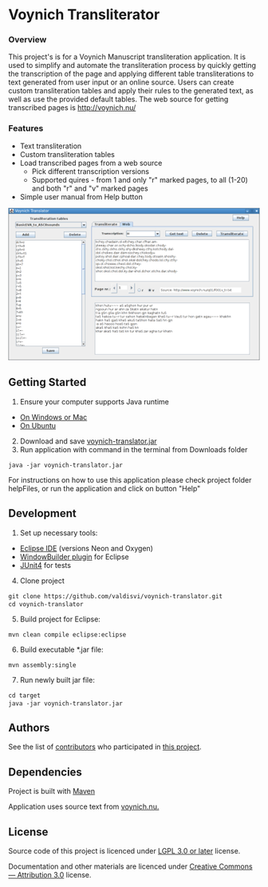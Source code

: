 # Voynich Transliterator

### Overview
This project's is for a Voynich Manuscript transliteration application. It is used to simplify and automate the transliteration process by quickly getting the transcription of the page and applying different table transliterations to text generated from user input or an online source.
Users can create custom transliteration tables and apply their rules to the generated text, as well as use the provided default tables.
The web source for getting transcribed pages is http://voynich.nu/

### Features

- Text transliteration
- Custom transliteration tables
- Load transcribed pages from a web source
  - Pick different transcription versions
  - Supported quires - from 1 and only "r" marked pages, to all (1-20) and both "r" and "v" marked pages
- Simple user manual from Help button

![Screenshot](https://github.com/valdisvi/voynich-translator/blob/master/src/main/resources/voynich-translator.png)

## Getting Started

1. Ensure your computer supports Java runtime
- [On Windows or Mac](https://www.java.com/en/download/help/version_manual.xml)
- [On Ubuntu](https://www.howtogeek.com/191427/how-to-find-out-if-java-is-installed-in-ubuntu-and-how-to-install-it/)

2. Download and save [voynich-translator.jar](https://github.com/valdisvi/voynich-translator/blob/master/bin/voynich-translator.jar?raw=true)
3. Run application with command in the terminal from Downloads folder
```
java -jar voynich-translator.jar
```
For instructions on how to use this application please check project folder helpFiles, or run the application and click on button "Help"

## Development

1. Set up necessary tools:
  - [Eclipse IDE](https://www.eclipse.org/) (versions Neon and Oxygen)
  - [WindowBuilder plugin](https://www.eclipse.org/windowbuilder/) for Eclipse
  - [JUnit4](https://junit.org/junit4/) for tests
4. Clone project
```
git clone https://github.com/valdisvi/voynich-translator.git
cd voynich-translator
```
5. Build project for Eclipse:
```
mvn clean compile eclipse:eclipse
```
6. Build executable *.jar file:
```
mvn assembly:single
```
7. Run newly built jar file:
```
cd target
java -jar voynich-translator.jar
```

## Authors
See the list of [contributors](https://github.com/valdisvi/voynich-translator/contributors)
who participated in [this project](https://github.com/valdisvi/voynich-translator).

## Dependencies
Project is built with [Maven](https://en.wikipedia.org/wiki/Apache_Maven)

Application uses source text from [voynich.nu.](http://www.voynich.nu/q01/)

## License
Source code of this project is licenced under [LGPL 3.0 or later](https://spdx.org/licenses/LGPL-3.0-or-later.html) license.

Documentation and other materials are licenced under [Creative Commons — Attribution 3.0](https://spdx.org/licenses/CC-BY-3.0.html) license.

